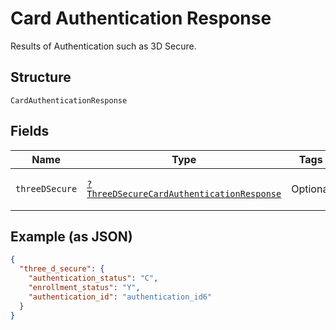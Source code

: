 
# Card Authentication Response

Results of Authentication such as 3D Secure.

## Structure

`CardAuthenticationResponse`

## Fields

| Name | Type | Tags | Description | Getter | Setter |
|  --- | --- | --- | --- | --- | --- |
| `threeDSecure` | [`?ThreeDSecureCardAuthenticationResponse`](../../doc/models/three-d-secure-card-authentication-response.md) | Optional | Results of 3D Secure Authentication. | getThreeDSecure(): ?ThreeDSecureCardAuthenticationResponse | setThreeDSecure(?ThreeDSecureCardAuthenticationResponse threeDSecure): void |

## Example (as JSON)

```json
{
  "three_d_secure": {
    "authentication_status": "C",
    "enrollment_status": "Y",
    "authentication_id": "authentication_id6"
  }
}
```


